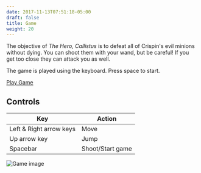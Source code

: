 ```yaml
---
date: 2017-11-13T07:51:18-05:00
draft: false
title: Game
weight: 20
---
```


The objective of *The Hero, Callistus* is to defeat all of Crispin's evil
minions without dying. You can shoot them with your wand, but be careful! If you
get too close they can attack you as well.

The game is played using the keyboard. Press space to start.

<a href="http://web.editey.com/0B4hBm71EOD15NEo5a1Z1TFlBRG8/index.html" class="button icon fa-play">Play Game</a>

## Controls

| Key                     | Action           |
| ----------------------- | ---------------- |
| Left & Right arrow keys | Move             |
| Up arrow key            | Jump             |
| Spacebar                | Shoot/Start game |

![Game image](images/game/game-3.png)
